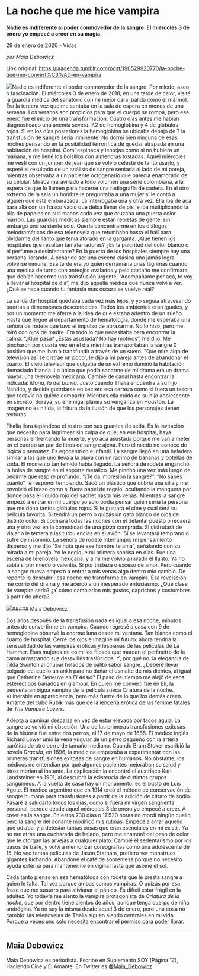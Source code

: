 # La noche que me hice vampira

**Nadie es indiferente al poder conmovedor de la sangre. El miércoles 3 de enero yo empecé a creer en su magia.**

29 de enero de 2020 - Vidas

_por Maia Debowicz_

Link original: https://laagenda.tumblr.com/post/190529920770/la-noche-que-me-convert%C3%AD-en-vampira

![](https://64.media.tumblr.com/8d9c80f4939dbff160aeaf802b51379b/56688ec1abad302f-21/s500x750/d180656191c9c49cc32d3a44d0fc87aadc0d6238.jpg)Nadie es indiferente al poder conmovedor de la sangre. Por miedo, asco o fascinación. El miércoles 3 de enero de 2018, en una tarde de calor, visité la guardia médica del sanatorio con mi mejor cara, pálida como el mármol. Era la tercera vez que me sentaba en la sala de espera en menos de una semana. Los veranos son propicios para que el cuerpo se rompa, pero ese enero fue el inicio de una transformación. Cuatro días antes me habían diagnosticado una anemia severa. 7.2 de hemoglobina y 4 de glóbulos rojos. Si en los días posteriores la hemoglobina se ubicaba debajo de 7 la transfusión de sangre sería inminente. No dormí bien ninguna de esas noches pensando en la posibilidad terrorífica de quedar atrapada en una habitación de hospital. Comí espinaca y lentejas como si no hubiera un mañana, y me llené los bolsillos con almendras tostadas. Aquel miércoles me vestí con un jumper de jean que se volvió celeste de tanto usarlo, y esperé el resultado de un análisis de sangre sentada al lado de mi pareja, mientras observaba a un paciente octogenario que parecía enamorado de su celular. Miraba maravillado a todo volumen una serie colombiana, a la espera de que lo llamen para hacerse una radiografía de cadera. En el otro extremo de la sala un hombre le preguntaba a una mujer si le contó a alguien que está embarazada. La interrogaba una y otra vez. Ella iba de acá para allá con un frasco vacío que debía llenar de pis, e iba multiplicando la pila de papeles en sus manos cada vez que cruzaba una puerta color marrón. Las guardias médicas siempre están repletas de gente, sin embargo uno se siente solo. Quería concentrarme en los diálogos melodramáticos de esa telenovela que retumbaba hasta el hall para olvidarme del llanto que tenía atorado en la garganta. ¿Qué tienen los hospitales que resultan tan aterradores? ¿Es la pulcritud del color blanco o el perfume a desinfectante? En la puerta de los hospitales siempre hay una persona llorando. A pesar de ser una escena clásica uno jamás logra volverse inmune. Esa tarde era yo quien derramaría unas lágrimas cuando una médica de turno con anteojos ovalados y pelo castaño me confirmara que debían hacerme una transfusión urgente. “Acompañame por acá, te voy a llevar al hospital de día”, me dijo aquella médica que nunca volví a ver. ¿Qué se hace cuando tu fantasía más oscura se vuelve real? 

La salida del hospital quedaba cada vez más lejos, y yo seguía atravesando puertas a dimensiones desconocidas. Todos los ambientes eran iguales, y por un momento me aferré a la idea de que estaba adentro de un sueño. Hasta que llegué al departamento de hematología, donde me esperaba una señora de rodete que tuvo el impulso de abrazarme. No lo hizo, pero me miró con ojos de madre. Era todo lo que necesitaba para encontrar la calma. “¿Qué pasa? ¿Estás asustada? No hay motivos”, me dijo. Me pincharon por cuarta vez en el día mientras transportaban la sangre 0 positivo que me iban a transfundir a través de un suero. "Que mire algo de televisión así se distrae un poco”, le dijo a mi pareja antes de abandonar el cuarto. El viejo televisor que colgaba de un extremo iluminó la habitación demasiado blanca. Lo único que podía sacarme de mi drama era un drama mayor: una telenovela mexicana. Cambié de canal hasta encontrar la indicada: *María, la del barrio*. Justo cuando Thalía encuentra a su hijo Nandito, y decide guardarse en secreto esa certeza como si fuera un tesoro que todavía no quiere compartir. Mientras ella cuida de su hijo adolescente en secreto, Soraya, su enemiga, planea su venganza en Houston. La imagen no es nítida, la fritura da la ilusión de que los personajes tienen texturas. 


Thalía llora tapándose el rostro con sus guantes de seda. Es la invitación que necesito para lagrimear sin culpa de que, en ese hospital, haya personas enfrentando la muerte, y yo acá asustada porque me van a meter en el cuerpo un par de litros de sangre ajena. Pero el miedo no conoce de lógica o sensatez. Es egocéntrico e infantil. La sangre llegó en una heladera similar a las que uno lleva a la playa con un racimo de bananas y botellas de soda. El momento tan temido había llegado. La señora de rodete enganchó la bolsa de sangre en el soporte metálico. Me pinchó una vez más luego de pedirme que respire profundo. “¿Te da impresión la sangre?”. “No sabés cuánto”, le respondí temblando. Sacó un plástico que cubría una silla y me envolvió el brazo como si fuera papel de regalo, ocultando la manguera por donde pasa el líquido rojo del sachet hasta mis venas. Mientras la sangre empezó a entrar en mi cuerpo yo solo podía pensar quién sería la persona que me donó tantos glóbulos rojos. Si le gustará el cine y cuál será su película favorita. Si tendrá un perro o quizás un gato blanco de ojos de distinto color. Si cocinará todas las noches con el delantal puesto o recaerá una y otra vez en la comodidad de una pizza comprada. Si disfrutará de viajar o le temerá a las turbulencias en el avión. Si se levantará temprano o sufre de insomnio. La señora de rodete interrumpió mi pensamiento disperso y me dijo “Se nota que ese hombre te ama”, señalando con su mirada a mi pareja. Yo le dediqué mi primera sonrisa en días. Fue una escena de telenovela mexicana, y a mí me volvió a invadir el llanto. Ya no sabía si por miedo o valentía. Si por tristeza o exceso de amor. Pero cuando la sangre nueva empezó a entrar a mis venas algo dentro mío cambió. De repente lo descubrí: esa noche me transformé en vampira. Esa revelación me corrió del drama y me acercó a un inesperado entusiasmo. ¿Qué clase de vampira sería? ¿Y cómo cambiarían mis gustos, caprichos y costumbres a partir de ahora? 


![](https://64.media.tumblr.com/8d9c80f4939dbff160aeaf802b51379b/56688ec1abad302f-21/s500x750/d180656191c9c49cc32d3a44d0fc87aadc0d6238.jpg)##### Maia Debowicz

Dos años después de la transfusión nada es igual a esa noche, minutos antes de convertirme en vampira. Cuando regresé a casa con 9 de hemoglobina observé la enorme luna desde mi ventana. Tan blanca como el cuarto de hospital. Cerré los ojos e imaginé mi futuro: ahora tendría la sensualidad de las vampiras eróticas y lesbianas de las películas de La Hammer. Esas mujeres de colmillos filosos que marcan el perímetro de la cama arrastrando sus desavillés traslúcidos. Y, por qué no, la elegancia de Tilda Swinton al chupar helados de palito sabor sangre. ¿Deberé llevar colgado del cuello un ankh para no dañar el esmalte de mis dientes, al igual que Catherine Deneuve en *El Ansia*? El paso del tiempo me alejó de esos estereotipos bañados en glamour. En quién me convertí fue en Eli, la pequeña ambigua vampira de la película sueca Criatura de la noche. Vulnerable en apareciencia, pero más fuerte de lo que los demás creen. Amante del cubo Rubik más que de la lencería erótica de las femme fatales de *The Vampire Lovers*.

Adepta a caminar descalza en vez de estar elevada por tacos aguja. La sangre se volvió mi obsesión. Una de las primeras transfusiones exitosas de la historia fue entre dos perros, el 17 de mayo de 1665. El médico inglés Richard Lower unió la vena yugular de un perro pequeño con la arteria carótida de otro perro de tamaño mediano. Cuando Bram Stoker escribió la novela *Dracula*, en 1896, la medicina empezaba a experimentar con las primeras transfusiones exitosas de sangre en humanos. No obstante, los médicos no entendían por qué algunos pacientes mejoraban su salud y otros morían al instante. La explicación la encontró el austríaco Karl Landsteiner en 1901, al descubrir la existencia de distintos grupos sanguíneos. A la vuelta de casa hay un monumento: es el busto de Luis Agote. El médico argentino que en 1914 creó el método de conservación de sangre humana para transfusiones a partir de la adición de citrato de sodio. Pasaré a saludarlo todos los días, como si fuera mi virgen sangrienta personal, porque desde aquel miércoles 3 de enero yo empecé a creer. A creer en la sangre. En estos 730 días o 17.520 horas no mordí ningún cuello, pero la sangre del donante modificó mis rutinas. Empecé a amar aquello que odiaba, y a detestar tantas cosas que eran esenciales en mi existir. Ya no me atrae una cucharada de helado, pero me enamoré del peso de color que le otorgan las arvejas a cualquier plato. Cambié el sedentarismo por los pasos de baile, y volví a memorizar coreografías como una adolescente de 15. No veo tantas películas de Jason Statham, prefiero ver monstruos gigantes luchando. Abandoné el café de sobremesa porque no necesito ayuda externa para mantenerme en vigilia hasta que asome el sol. 


Cada tanto pienso en esa hematóloga con rodete que le presta sangre a quien le falta. Tal vez porque ambas somos vampiras. O quizás por esa frase que me susurró para alivianar el pánico. Es difícil estar frágil en la adultez. Yo todavía me siento la vampira protagonista de *Criatura de la noche*, que por dentro tiene cientos de años, aunque tenga cuerpo de niña andrógina. Ya no soy la misma desde aquel 3 de enero, pero una cosa no cambió: las telenovelas de Thalía siguen siendo centrales en mi vida. Porque a veces uno solo necesita encontrar el permiso para poder llorar. 




---

Maia Debowicz
-------------

 Maia Debowicz es periodista. Escribe en Suplemento SOY (Página 12), Haciendo Cine y El Amante. En Twitter es [@Maia\_Debowicz](https://twitter.com/Maia_Debowicz) 

